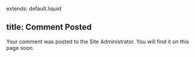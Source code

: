 extends: default.liquid

title: Comment Posted
---

Your comment was posted to the Site Administrator. You will find it on this page soon.

